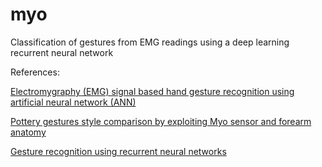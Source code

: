 # myo
Classification of gestures from EMG readings using a deep learning recurrent neural network

  References:
  
  [Electromygraphy (EMG) signal based hand gesture recognition using artificial neural network (ANN)](http://ieeexplore.ieee.org/document/5937135/?arnumber=5937135)
  
  [Pottery gestures style comparison by exploiting Myo sensor and forearm anatomy](https://www.researchgate.net/publication/304995613_Pottery_gestures_style_comparison_by_exploiting_Myo_sensor_and_forearm_anatomy?enrichId=rgreq-71ee93d8067b365084b63b08cb125850-XXX&enrichSource=Y292ZXJQYWdlOzMwNDk5NTYxMztBUzozOTU3ODMyMTcxMzk3MTJAMTQ3MTM3MzQ4MDU3NA%3D%3D&el=1_x_2)
  
  [Gesture recognition using recurrent neural networks](http://dl.acm.org/citation.cfm?id=108900)
